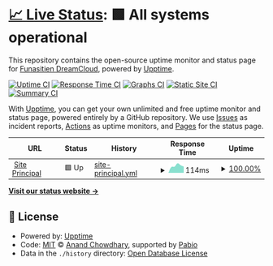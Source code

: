 # [📈 Live Status](https://up.funa.dev): <!--live status--> **🟩 All systems operational**

This repository contains the open-source uptime monitor and status page for [Funasitien DreamCloud](https://f.dreamclouds.fr), powered by [Upptime](https://github.com/upptime/upptime).

[![Uptime CI](https://github.com/Funasitien/Uptime/workflows/Uptime%20CI/badge.svg)](https://github.com/Funasitien/Uptime/actions?query=workflow%3A%22Uptime+CI%22)
[![Response Time CI](https://github.com/Funasitien/Uptime/workflows/Response%20Time%20CI/badge.svg)](https://github.com/Funasitien/Uptime/actions?query=workflow%3A%22Response+Time+CI%22)
[![Graphs CI](https://github.com/Funasitien/Uptime/workflows/Graphs%20CI/badge.svg)](https://github.com/Funasitien/Uptime/actions?query=workflow%3A%22Graphs+CI%22)
[![Static Site CI](https://github.com/Funasitien/Uptime/workflows/Static%20Site%20CI/badge.svg)](https://github.com/Funasitien/Uptime/actions?query=workflow%3A%22Static+Site+CI%22)
[![Summary CI](https://github.com/Funasitien/Uptime/workflows/Summary%20CI/badge.svg)](https://github.com/Funasitien/Uptime/actions?query=workflow%3A%22Summary+CI%22)

With [Upptime](https://upptime.js.org), you can get your own unlimited and free uptime monitor and status page, powered entirely by a GitHub repository. We use [Issues](https://github.com/Funasitien/Uptime/issues) as incident reports, [Actions](https://github.com/Funasitien/Uptime/actions) as uptime monitors, and [Pages](https://up.funa.dev) for the status page.

<!--start: status pages-->
<!-- This summary is generated by Upptime (https://github.com/upptime/upptime) -->
<!-- Do not edit this manually, your changes will be overwritten -->
<!-- prettier-ignore -->
| URL | Status | History | Response Time | Uptime |
| --- | ------ | ------- | ------------- | ------ |
| <img alt="" src="https://icons.duckduckgo.com/ip3/funa.dev.ico" height="13"> [Site Principal](https://funa.dev) | 🟩 Up | [site-principal.yml](https://github.com/Funasitien/Uptime/commits/HEAD/history/site-principal.yml) | <details><summary><img alt="Response time graph" src="./graphs/site-principal/response-time-week.png" height="20"> 114ms</summary><br><a href="https://up.funa.dev/history/site-principal"><img alt="Response time 114" src="https://img.shields.io/endpoint?url=https%3A%2F%2Fraw.githubusercontent.com%2FFunasitien%2FUptime%2FHEAD%2Fapi%2Fsite-principal%2Fresponse-time.json"></a><br><a href="https://up.funa.dev/history/site-principal"><img alt="24-hour response time 114" src="https://img.shields.io/endpoint?url=https%3A%2F%2Fraw.githubusercontent.com%2FFunasitien%2FUptime%2FHEAD%2Fapi%2Fsite-principal%2Fresponse-time-day.json"></a><br><a href="https://up.funa.dev/history/site-principal"><img alt="7-day response time 114" src="https://img.shields.io/endpoint?url=https%3A%2F%2Fraw.githubusercontent.com%2FFunasitien%2FUptime%2FHEAD%2Fapi%2Fsite-principal%2Fresponse-time-week.json"></a><br><a href="https://up.funa.dev/history/site-principal"><img alt="30-day response time 114" src="https://img.shields.io/endpoint?url=https%3A%2F%2Fraw.githubusercontent.com%2FFunasitien%2FUptime%2FHEAD%2Fapi%2Fsite-principal%2Fresponse-time-month.json"></a><br><a href="https://up.funa.dev/history/site-principal"><img alt="1-year response time 114" src="https://img.shields.io/endpoint?url=https%3A%2F%2Fraw.githubusercontent.com%2FFunasitien%2FUptime%2FHEAD%2Fapi%2Fsite-principal%2Fresponse-time-year.json"></a></details> | <details><summary><a href="https://up.funa.dev/history/site-principal">100.00%</a></summary><a href="https://up.funa.dev/history/site-principal"><img alt="All-time uptime 100.00%" src="https://img.shields.io/endpoint?url=https%3A%2F%2Fraw.githubusercontent.com%2FFunasitien%2FUptime%2FHEAD%2Fapi%2Fsite-principal%2Fuptime.json"></a><br><a href="https://up.funa.dev/history/site-principal"><img alt="24-hour uptime 100.00%" src="https://img.shields.io/endpoint?url=https%3A%2F%2Fraw.githubusercontent.com%2FFunasitien%2FUptime%2FHEAD%2Fapi%2Fsite-principal%2Fuptime-day.json"></a><br><a href="https://up.funa.dev/history/site-principal"><img alt="7-day uptime 100.00%" src="https://img.shields.io/endpoint?url=https%3A%2F%2Fraw.githubusercontent.com%2FFunasitien%2FUptime%2FHEAD%2Fapi%2Fsite-principal%2Fuptime-week.json"></a><br><a href="https://up.funa.dev/history/site-principal"><img alt="30-day uptime 100.00%" src="https://img.shields.io/endpoint?url=https%3A%2F%2Fraw.githubusercontent.com%2FFunasitien%2FUptime%2FHEAD%2Fapi%2Fsite-principal%2Fuptime-month.json"></a><br><a href="https://up.funa.dev/history/site-principal"><img alt="1-year uptime 100.00%" src="https://img.shields.io/endpoint?url=https%3A%2F%2Fraw.githubusercontent.com%2FFunasitien%2FUptime%2FHEAD%2Fapi%2Fsite-principal%2Fuptime-year.json"></a></details>

<!--end: status pages-->

[**Visit our status website →**](https://up.funa.dev)

## 📄 License

- Powered by: [Upptime](https://github.com/upptime/upptime)
- Code: [MIT](./LICENSE) © [Anand Chowdhary](https://anandchowdhary.com), supported by [Pabio](https://pabio.com)
- Data in the `./history` directory: [Open Database License](https://opendatacommons.org/licenses/odbl/1-0/)
